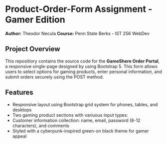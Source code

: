 # Product-Order-Form Assignment - Gamer Edition
**Author:** Theodor Necula
**Course:** Penn State Berks - IST 256 WebDev

## Project Overview 
This repositiory contains the source code for the **GameShere Order Portal**, a responsive single-page designed by using Bootstrap 5. This form allows users to select options for gaming products, enter personal information, and submit orders securely using the POST method.

## Features
- Responsive layout using Bootstrap grid system for phones, tables, and desktops
- Two gaming product sections with variuous input types:
- Customer information collection: name, email, password (8-12 characters), and comments
- Styled with a cyberpunk-inspired green-on black theme for gamer appeal 
